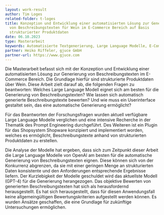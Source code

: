 ```yaml
---
layout: work-result
author: Tim Loges
related-folder: t-loges
title: Konzeption und Entwicklung einer automatisierten Lösung zur Generierung
  von Beschreibungstexten für Wein im E-Commerce Bereich auf Basis
  strukturierter Produktdaten
date: 06.10.2023
type: Masterarbeit
keywords: Automatisierte Textgenerierung, Large Language Modelle, E-Commerce Beschreibungstexte, Shopware Plugin
partner: Heiko Riffeler, gjuce GmbH
partner-url: https://www.gjuce.com
---
```

Die Masterarbeit befasst sich mit der Konzeption und Entwicklung einer automatisierten Lösung zur Generierung von Beschreibungstexten im E-Commerce Bereich. Die Grundlage hierfür sind strukturierte Produktdaten über Wein. Diese Arbeit zielt darauf ab, die folgenden Fragen zu beantworten: Welches Large Language Modell eignet sich am besten für die Generierung von Beschreibungstexten? Wie lassen sich automatisch generierte Beschreibungstexte bewerten? Und wie muss ein Userinterface gestaltet sein, das eine automatische Generierung ermöglicht?

Für das Beantworten der Forschungsfragen wurden aktuell verfügbare Large Language Modelle verglichen und eine intensive Recherche in der Thematik des Prompt Engineering durchgeführt. Des Weiteren ist ein Plugin für das Shopsystem Shopware konzipiert und implementiert worden, welches es ermöglicht, Beschreibungstexte anhand von strukturierten Produktdaten zu erstellen.

Die Analyse der Modelle hat ergeben, dass sich zum Zeitpunkt dieser Arbeit die Large Language Modelle von OpenAI am besten für die automatische Generierung von Beschreibungstexten eignen. Diese können sich von der Konkurrenz abgrenzen, da sie mit einer geringen Menge an strukturierten Daten konsistente und den Anforderungen entsprechende Ergebnisse liefern. Der Kurzlebigkeit der Modelle geschuldet wird das aktuellste Modell (GPT-4) für die Generierung herangezogen. Das objektive Bewerten von generierten Beschreibungstexten hat sich als herausfordernd herausgestellt. Es hat sich herausgestellt, dass für diesen Anwendungsfall keine allgemeingültigen Bewertungskriterien aufgestellt werden können. Es wurden Ansätze geschaffen, die eine Grundlage für zukünftige Untersuchungen ermöglichen.
